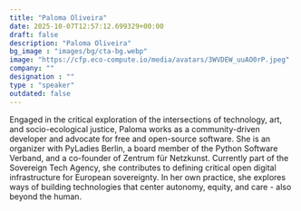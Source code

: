 ```yaml
---
title: "Paloma Oliveira"
date: 2025-10-07T12:57:12.699329+00:00
draft: false
description: "Paloma Oliveira"
bg_image : "images/bg/cta-bg.webp"
image: "https://cfp.eco-compute.io/media/avatars/3WVDEW_uuAO0rP.jpeg"
company: ""
designation : ""
type : "speaker"
outdated: false
---
```


Engaged in the critical exploration of the intersections of technology, art, and socio-ecological justice, Paloma works as a community-driven developer and advocate for free and open-source software. She is an organizer with PyLadies Berlin, a board member of the Python Software Verband, and a co-founder of Zentrum für Netzkunst. Currently part of the Sovereign Tech Agency, she contributes to defining critical open digital infrastructure for European sovereignty. In her own practice, she explores ways of building technologies that center autonomy, equity, and care - also beyond the human.
